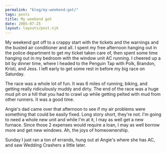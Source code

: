 ```yaml
---
permalink: "blog/my-weekend-got/"
tags: posts
title: My weekend got
date: 2005-07-25
layout: layouts/post.njk
---
```


My weekend got off to a crappy start with the tickets and the warnings and the busted air conditioner and all. I spent my free afternoon hanging out in the police department to get my ticket taken care of, then spent some time hanging out in my bedroom with the window unit AC running. I cheered up a bit by dinner time, where I headed to the Penguin Tap with Polk, Brandon, Kristi, and Jess. I left early to get some rest in before my big race on Saturday. 

The race was a whole lot of fun. It was 6 miles of running, biking, and getting really ridiculously muddy and dirty. The end of the race was a huge mud pit on a hill that you had to crawl up while getting pelted with mud from other runners. It was a good time. 

Angie's dad came over that afternoon to see if my air problems were something that could be easily fixed. Long story short, they're not. I'm going to need a whole new unit and while I'm at it, I may as well get a new furnace. Since those 2 expenses would require a loan, I may as well borrow more and get new windows. Ah, the joys of homeownership. 

Sunday I just ran a ton of errands, hung out at Angie's where she has AC, and saw Wedding Crashers a little later.